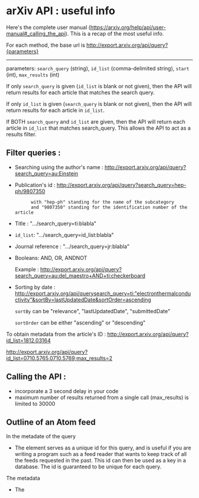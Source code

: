 # arXiv API : useful info
Here's the complete user manual (https://arxiv.org/help/api/user-manual#_calling_the_api). This is a recap of the most useful info.


For each method, the base url is
http://export.arxiv.org/api/query?{parameters}

------------------------------------

parameters: `search_query` (string), `id_list` (comma-delimited string), `start` (int), `max_results`	(int)


If only `search_query` is given (`id_list` is blank or not given), then the API will return results for each article that matches the search query.

If only `id_list` is given (`search_query` is blank or not given), then the API will return results for each article in `id_list`.

If BOTH `search_query` and `id_list` are given, then the API will return each article in `id_list` that matches search_query. This allows the API to act as a results filter.


Filter queries : 
---

- Searching using the author's name : http://export.arxiv.org/api/query?search_query=au:Einstein
- Publication's id : http://export.arxiv.org/api/query?search_query=hep-ph/9807350
            
            with "hep-ph" standing for the name of the subcategory
            and "9807350" standing for the identification number of the article
           
- Title : ".../search_query=ti:blabla"
- `id_list`: ".../search_query=id_list:blabla"
- Journal reference : ".../search_query=jr:blabla"
- Booleans: AND, OR, ANDNOT

  Example : http://export.arxiv.org/api/query?search_query=au:del_maestro+AND+ti:checkerboard

- Sorting by date :  http://export.arxiv.org/api/querysearch_query=ti:"electronthermalconductivity"&sortBy=lastUpdatedDate&sortOrder=ascending
  
  `sortBy` can be "relevance", "lastUpdatedDate", "submittedDate"
  
  `sortOrder` can be either "ascending" or "descending"


To obtain metadata from the article's ID : 
http://export.arxiv.org/api/query?id_list=1812.03164

http://export.arxiv.org/api/query?id_list=0710.5765,0710.5769;max_results=2


Calling the API :
---
- incorporate a 3 second delay in your code
- maximum number of results returned from a single call (max_results) is limited to 30000


Outline of an Atom feed
---
In the metadate of the query
- The <id> element serves as a unique id for this query, and is useful if you are writing a program such as a feed reader that wants to keep track of all the feeds requested in the past. This id can then be used as a key in a database. The id is guaranteed to be unique for each query.
  
The <entry> metadata
- The <title> element contains the title of the article returned
- The <id> element contains a url that resolves to the abstract page for that article :
  
  <id xmlns="http://www.w3.org/2005/Atom">
    http://arxiv.org/abs/hep-ex/0307015
  </id>
  
  If you want only the arXiv id for the article, you can remove the leading http://arxiv.org/abs/ in the <id>.
  
- The <published> tag contains the date in which the first version of this article was submitted and processed.
  
- There is one <author> element for each author of the paper in order of authorship. Each <author> element has a <name> sub-element which contains the name of the author.

- For each entry, there are up to three <link> elements, distinguished by their rel and title attributes.

  <link xmlns="http://www.w3.org/2005/Atom" title="pdf" href="http://arxiv.org/pdf/hep-ex/0307015v1" rel="related" type="application/pdf"/>
  
  rel=alternate	; title=-	; refers to an abstract page ; always present	
  
  rel=related	; title=pdf	; refers to a pdf ; always present	
  
  rel=related	; title=doi	; resolved doi ; not always present	

- If the author has provided a journal reference for the article, then there will be a <arxiv:journal_ref> element with this information:


  
